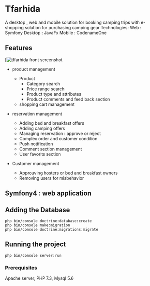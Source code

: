# Tfarhida
A desktop , web and mobile solution for booking camping trips with e-shopping solution for purchasing camping gear  Technologies:  Web : Symfony Desktop : JavaFx Mobile : CodenameOne 
## Features
[![tffarhida front screenshot]()

* product management
 
  * Product
      * Category search 
      * Price range search
      * Product type and attributes
      * Product comments and feed back section
  * shopping cart management
* reservation management
    * Adding bed and breakfast offers
    * Adding camping offers
    * Managing reservation : approve or reject
    * Complex order and customer condition
    * Push notification
    * Comment section management 
    * User favorits section
* Customer management
    * Approuving hosters or bed and breakfast owners
    * Removing users for misbehavior

## Symfony4 : web application
##  Adding the Database
```
php bin/console doctrine:database:create
php bin/console make:migration
php bin/console doctrine:migrations:migrate
```

## Running the project
```
php bin/console server:run
```
### Prerequisites
Apache server, PHP 7.3, Mysql 5.6
